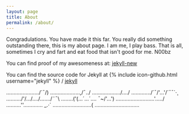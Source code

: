 ```yaml
---
layout: page
title: About
permalink: /about/
---
```


Congradulations. You have made it this far. You really did something outstanding there, this is my about page. I am me, I play bass. That is all, sometimes I cry and fart and eat food that isn't good for me. N00bz

You can find proof of my awesomeness at:
[jekyll-new](http://bgsbayareaca.squarespace.com/)

You can find the source code for Jekyll at
{% include icon-github.html username="jekyll" %} /
[jekyll](https://www.youtube.com/watch?v=oHg5SJYRHA0)


....................../´¯/) 
....................,/¯../ 
.................../..../ 
............./´¯/'...'/´¯¯`·¸ 
........../'/.../..../......./¨¯\ 
........('(...´...´.... ¯~/'...') 
.........\.................'...../ 
..........''...\.......... _.·´ 
............\..............( 
..............\.............\...


